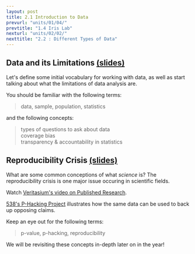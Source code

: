 ```yaml
---
layout: post
title: 2.1 Introduction to Data
prevurl: "units/01/04/"
prevtitle: "1.4 Iris Lab"
nexturl: "units/02/02/"
nexttitle: "2.2 : Different Types of Data"
---
```


## Data and its Limitations [(slides)][2.1.1]
Let's define some initial vocabulary for working with data, as well as start talking about what the limitations of data analysis are.

You should be familiar with the following terms:
> data, sample, population, statistics

and the following concepts:
> types of questions to ask about data  
> coverage bias  
> transparency & accountability in statistics

## Reproducibility Crisis [(slides)][2.1.2]
What are some common conceptions of what _science_ is? The reproducibility crisis is one major issue occuring in scientific fields.

Watch [Veritasium's video on Published Research](https://www.youtube.com/watch?v=42QuXLucH3Q).

[538's P-Hacking Project](https://projects.fivethirtyeight.com/p-hacking/) illustrates how the same data can be used to back up opposing claims.

Keep an eye out for the following terms:
> p-value, p-hacking, reproducibility

We will be revisiting these concepts in-depth later on in the year!

[2.1.1]: https://docs.google.com/presentation/d/1uwg7TZuWge_cGONEmbiCyBOL8B0pqZgDUP_nHzAL3mQ/edit?usp=sharing
[2.1.2]: -